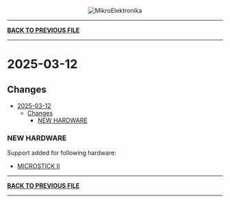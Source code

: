 <p align="center">
  <img src="http://www.mikroe.com/img/designs/beta/logo_small.png?raw=true" alt="MikroElektronika"/>
</p>

---

**[BACK TO PREVIOUS FILE](../changelog.md)**

---

# 2025-03-12

## Changes

- [2025-03-12](#2025-03-12)
  - [Changes](#changes)
    - [NEW HARDWARE](#new-hardware)

### NEW HARDWARE

Support added for following hardware:

+ [MICROSTICK II](https://www.microchip.com/en-us/development-tool/DM330013-2)

---

**[BACK TO PREVIOUS FILE](../changelog.md)**

---
